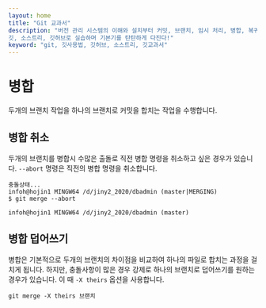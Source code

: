 ```yaml
---
layout: home
title: "Git 교과서"
description: "버전 관리 시스템의 이해와 설치부터 커밋, 브랜치, 임시 처리, 병합, 복귀, 서브모듈, 태그까지
깃, 소스트리, 깃허브로 실습하며 기본기를 탄탄하게 다진다!"
keyword: "git, 깃사용법, 깃허브, 소스트리, 깃교과서"
---
```

# 병합
두개의 브랜치 작업을 하나의 브랜치로 커밋을 합치는 작업을 수행합니다.

## 병합 취소
두개의 브랜치를 병합시 수많은 출돌로 직전 병합 명령을 취소하고 싶은 경우가 있습니다.
`--abort` 명령은 직전의 병합 명령을 취소합니다.

```
충돌상태...
infoh@hojin1 MINGW64 /d/jiny2_2020/dbadmin (master|MERGING)       
$ git merge --abort

infoh@hojin1 MINGW64 /d/jiny2_2020/dbadmin (master)
```

## 병합 덥어쓰기
병합은 기본적으로 두개의 브랜치의 차이점을 비교하여 하나의 파일로 합치는 과정을 걸치게 됩니다.
하지만, 충돌사항이 많은 경우 강제로 하나의 브랜치로 덥어쓰기를 원하는 경우가 있습니다.
이 때 `-X theirs` 옵션을 사용합니다.

```
git merge -X theirs 브랜치
```

